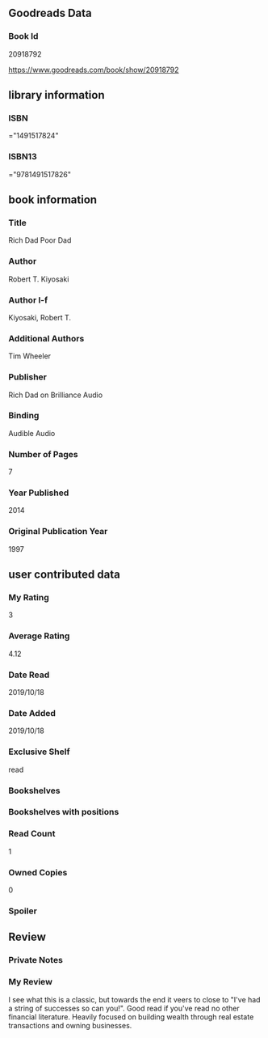 <!-- This template shows how to bulk convert all columns of data into one markdown file -->
<!-- caveat: KeyError if there's a mismatch. Empty values output nothing -->

## Goodreads Data

### Book Id 

20918792

https://www.goodreads.com/book/show/20918792

## library information

### ISBN 
="1491517824"

### ISBN13 
="9781491517826"

## book information

### Title
Rich Dad Poor Dad

### Author 
Robert T. Kiyosaki

### Author l-f 
Kiyosaki, Robert T.

### Additional Authors
Tim Wheeler

### Publisher 
Rich Dad on Brilliance Audio

### Binding
Audible Audio

### Number of Pages
7

### Year Published
2014

### Original Publication Year 
1997

## user contributed data

### My Rating
3

### Average Rating
4.12

### Date Read
2019/10/18

### Date Added
2019/10/18

### Exclusive Shelf
read

### Bookshelves


### Bookshelves with positions


### Read Count
1

### Owned Copies
0

### Spoiler 


## Review

### Private Notes


### My Review
I see what this is a classic, but towards the end it veers to close to "I've had a string of successes so can you!". Good read if you've read no other financial literature. Heavily focused on building wealth through real estate transactions and owning businesses.